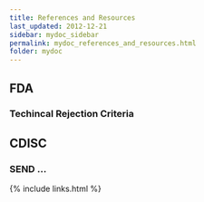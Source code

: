 ```yaml
---
title: References and Resources
last_updated: 2012-12-21
sidebar: mydoc_sidebar
permalink: mydoc_references_and_resources.html
folder: mydoc
---
```


## FDA
### Techincal Rejection Criteria

## CDISC
### SEND ...


{% include links.html %}
